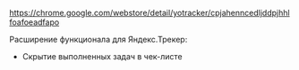 https://chrome.google.com/webstore/detail/yotracker/cpjahenncedljddpjhhlfoafoeadfapo

Расширение функционала для Яндекс.Трекер:

- Скрытие выполненных задач в чек-листе
